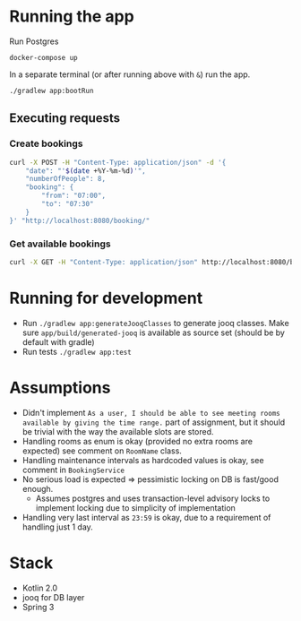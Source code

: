 # Running the app

Run Postgres

```
docker-compose up 
```

In a separate terminal (or after running above with `&`) run the app.

```
./gradlew app:bootRun
```

## Executing requests

### Create bookings

```bash
curl -X POST -H "Content-Type: application/json" -d '{
    "date": "'$(date +%Y-%m-%d)'",
    "numberOfPeople": 8,
    "booking": {
        "from": "07:00",
        "to": "07:30"
    }
}' "http://localhost:8080/booking/"
```

### Get available bookings

```bash
curl -X GET -H "Content-Type: application/json" http://localhost:8080/booking/
```

# Running for development

- Run `./gradlew app:generateJooqClasses` to generate jooq classes. Make sure `app/build/generated-jooq` is available as
  source set (should be by default with gradle)
- Run tests `./gradlew app:test`

# Assumptions

- Didn't implement `As a user, I should be able to see meeting rooms available by giving the time range.` part of assignment, but it should be trivial with the way the available slots are stored.
- Handling rooms as enum is okay (provided no extra rooms are expected) see comment on `RoomName` class.
- Handling maintenance intervals as hardcoded values is okay, see comment in `BookingService`
- No serious load is expected => pessimistic locking on DB is fast/good enough.
    - Assumes postgres and uses transaction-level advisory locks to implement locking due to simplicity of
      implementation
- Handling very last interval as `23:59` is okay, due to a requirement of handling just 1 day.

# Stack

- Kotlin 2.0
- jooq for DB layer
- Spring 3
